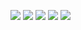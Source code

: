 ![](http://github-profile-summary-cards.vercel.app/api/cards/profile-details?username=givvemee&theme=react)
![](http://github-profile-summary-cards.vercel.app/api/cards/repos-per-language?username=givvemee&theme=react)
![](http://github-profile-summary-cards.vercel.app/api/cards/most-commit-language?username=givvemee&theme=react)
![](http://github-profile-summary-cards.vercel.app/api/cards/stats?username=givvemee&theme=react)
![](http://github-profile-summary-cards.vercel.app/api/cards/productive-time?username=givvemee&theme=react&utcOffset=8)
